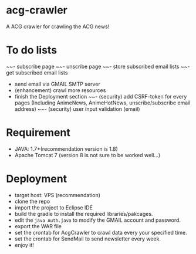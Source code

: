 # acg-crawler
A ACG crawler for crawling the ACG news!

# To do lists
~~- subscribe page
~~- unscribe page
~~- store subscribed email lists
~~- get subscribed email lists
- send email via GMAIL SMTP server
- (enhancement) crawl more resources
- finish the Deployment section
~~- (security) add CSRF-token for every pages
(Including AnimeNews, AnimeHotNews, unscribe/subscribe email address)
~~- (security) user input validation (email)

# Requirement
- JAVA: 1.7+(recommendation version is 1.8)
- Apache Tomcat 7 (version 8 is not sure to be worked well...)

# Deployment
- target host: VPS (recommendation)
- clone the repo
- import the project to Eclipse IDE
- build the gradle to install the required libraries/pakcages.
- edit the ```java Auth.java``` to modify the GMAIL account and password.
- export the WAR file
- set the crontab for AcgCrawler to crawl data every your specified time.
- set the crontab for SendMail to send newsletter every week.
- enjoy it!

